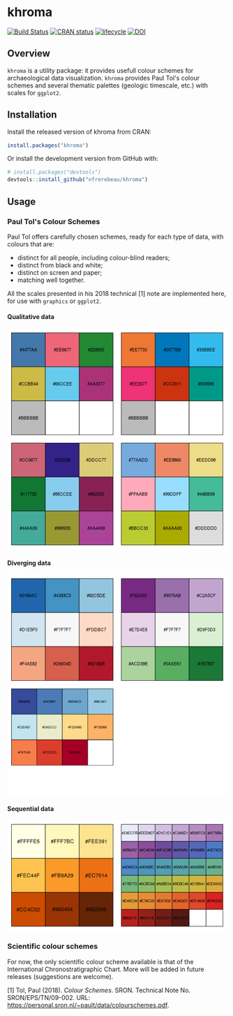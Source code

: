 
<!-- README.md is generated from README.Rmd. Please edit that file -->
khroma
======

[![Build Status](https://travis-ci.org/nfrerebeau/khroma.svg?branch=master)](https://travis-ci.org/nfrerebeau/khroma) [![CRAN status](https://www.r-pkg.org/badges/version/khroma)](https://cran.r-project.org/package=khroma) [![lifecycle](https://img.shields.io/badge/lifecycle-maturing-blue.svg)](https://www.tidyverse.org/lifecycle/#maturing) [![DOI](https://zenodo.org/badge/152768624.svg)](https://zenodo.org/badge/latestdoi/152768624)

Overview
--------

`khroma` is a utility package: it provides usefull colour schemes for archaeological data visualization. `khroma` provides Paul Tol's colour schemes and several thematic palettes (geologic timescale, etc.) with scales for `ggplot2`.

Installation
------------

Install the released version of khroma from CRAN:

``` r
install.packages("khroma")
```

Or install the development version from GitHub with:

``` r
# install.packages("devtools")
devtools::install_github("nfrerebeau/khroma")
```

Usage
-----

### Paul Tol's Colour Schemes

Paul Tol offers carefully chosen schemes, ready for each type of data, with colours that are:

-   distinct for all people, including colour-blind readers;
-   distinct from black and white;
-   distinct on screen and paper;
-   matching well together.

All the scales presented in his 2018 technical [1] note are implemented here, for use with `graphics` or `ggplot2`.

#### Qualitative data

![](man/figures/README-tol-qualitative-1.png)

#### Diverging data

![](man/figures/README-tol-diverging-1.png)

#### Sequential data

![](man/figures/README-tol-sequential-1.png)

### Scientific colour schemes

For now, the only scientific colour scheme available is that of the International Chronostratigraphic Chart. More will be added in future releases (suggestions are welcome).

[1] Tol, Paul (2018). *Colour Schemes*. SRON. Technical Note No. SRON/EPS/TN/09-002. URL: <https://personal.sron.nl/~pault/data/colourschemes.pdf>.
